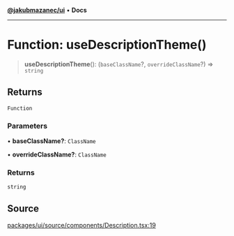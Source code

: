 [**@jakubmazanec/ui**](../README.md) • **Docs**

---

# Function: useDescriptionTheme()

> **useDescriptionTheme**(): (`baseClassName`?, `overrideClassName`?) => `string`

## Returns

`Function`

### Parameters

• **baseClassName?**: `ClassName`

• **overrideClassName?**: `ClassName`

### Returns

`string`

## Source

[packages/ui/source/components/Description.tsx:19](https://github.com/jakubmazanec/tools/blob/ff982fbbc1a4d22edeaae8b283ad7d8de4b15bd8/packages/ui/source/components/Description.tsx#L19)

